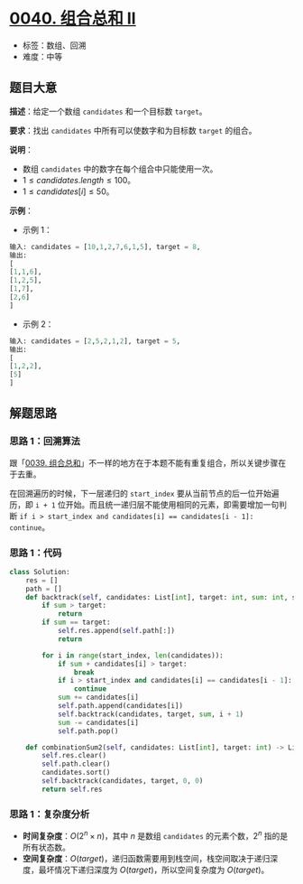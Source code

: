 # [0040. 组合总和 II](https://leetcode.cn/problems/combination-sum-ii/)

- 标签：数组、回溯
- 难度：中等

## 题目大意

**描述**：给定一个数组 `candidates` 和一个目标数 `target`。

**要求**：找出 `candidates` 中所有可以使数字和为目标数 `target` 的组合。

**说明**：

- 数组 `candidates` 中的数字在每个组合中只能使用一次。
- $1 \le candidates.length \le 100$。
- $1 \le candidates[i] \le 50$。

**示例**：

- 示例 1：

```python
输入: candidates = [10,1,2,7,6,1,5], target = 8,
输出:
[
[1,1,6],
[1,2,5],
[1,7],
[2,6]
]
```

- 示例 2：

```python
输入: candidates = [2,5,2,1,2], target = 5,
输出:
[
[1,2,2],
[5]
]
```

## 解题思路

### 思路 1：回溯算法

跟「[0039. 组合总和](https://leetcode.cn/problems/combination-sum/)」不一样的地方在于本题不能有重复组合，所以关键步骤在于去重。

在回溯遍历的时候，下一层递归的 `start_index` 要从当前节点的后一位开始遍历，即 `i + 1` 位开始。而且统一递归层不能使用相同的元素，即需要增加一句判断 `if i > start_index and candidates[i] == candidates[i - 1]: continue`。

### 思路 1：代码

```python
class Solution:
    res = []
    path = []
    def backtrack(self, candidates: List[int], target: int, sum: int, start_index: int):
        if sum > target:
            return
        if sum == target:
            self.res.append(self.path[:])
            return

        for i in range(start_index, len(candidates)):
            if sum + candidates[i] > target:
                break
            if i > start_index and candidates[i] == candidates[i - 1]:
                continue
            sum += candidates[i]
            self.path.append(candidates[i])
            self.backtrack(candidates, target, sum, i + 1)
            sum -= candidates[i]
            self.path.pop()

    def combinationSum2(self, candidates: List[int], target: int) -> List[List[int]]:
        self.res.clear()
        self.path.clear()
        candidates.sort()
        self.backtrack(candidates, target, 0, 0)
        return self.res
```

### 思路 1：复杂度分析

- **时间复杂度**：$O(2^n \times n)$，其中 $n$ 是数组 `candidates` 的元素个数，$2^n$ 指的是所有状态数。
- **空间复杂度**：$O(target)$，递归函数需要用到栈空间，栈空间取决于递归深度，最坏情况下递归深度为 $O(target)$，所以空间复杂度为 $O(target)$。

